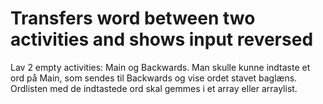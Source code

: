 # Transfers word between two activities and shows input reversed

Lav 2 empty activities: Main og Backwards. 
Man skulle kunne indtaste et ord på Main, som sendes til Backwards og vise ordet stavet baglæns. 
Ordlisten med de indtastede ord skal gemmes i et array eller arraylist. 
